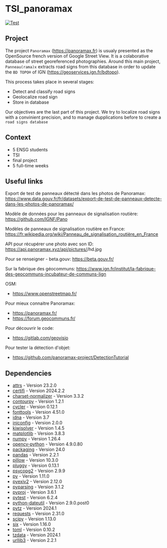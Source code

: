 # TSI_panoramax
[![Test](https://github.com/VGiudicelli1/TSI_panoramax/actions/workflows/action.yml/badge.svg)](https://github.com/VGiudicelli1/TSI_panoramax/actions/workflows/action.yml)
## Project

The project `Panoramax` (https://panoramax.fr) is usualy presented as the OpenSource french version of Google Street View. It is a colaborative database of street georeferenced photographies. Around this main project, `Panneau(rama)x` extracts road signs from this database in order to update the `BD TOPO®` of IGN (https://geoservices.ign.fr/bdtopo).

This process takes place in several stages:

- Detect and classify road signs
- Geolocalize road sign
- Store in database

Our objectives are the last part of this project. We try to localize road signs with a convinient precision, and to manage dupplications before to create a `road signs database`

## Context

- 5 ENSG students
- TSI
- final project
- 5 full-time weeks

## Useful links

Export de test de panneaux détecté dans les photos de Panoramax:
https://www.data.gouv.fr/fr/datasets/export-de-test-de-panneaux-detecte-dans-les-photos-de-panoramax/

Modèle de données pour les panneaux de signalisation routière:
https://github.com/IGNF/Pano

Modèles de panneaux de signalisation routière en France:
https://fr.wikipedia.org/wiki/Panneau_de_signalisation_routière_en_France

API pour récupérer une photo avec son ID:
https://api.panoramax.xyz/api/pictures/<id>/hd.jpg 

Pour se renseigner - beta.gouv: 
https://beta.gouv.fr/

Sur la fabrique des géocommuns: 
https://www.ign.fr/institut/la-fabrique-des-geocommuns-incubateur-de-communs-lign

OSM:
- https://www.openstreetmap.fr/

Pour mieux connaitre Panoramax:
- https://panoramax.fr/
- https://forum.geocommuns.fr/

Pour découvrir le code:
- https://gitlab.com/geovisio

Pour tester la détection d'objet:
- https://github.com/panoramax-project/DetectionTutorial

## Dependencies
- [attrs](https://github.com/python-attrs/attrs) - Version 23.2.0
- [certifi](https://github.com/certifi/python-certifi) - Version 2024.2.2
- [charset-normalizer](https://github.com/Ousret/charset_normalizer) - Version 3.3.2
- [contourpy](https://github.com/contourpy/contourpy) - Version 1.2.1
- [cycler](https://github.com/matplotlib/cycler) - Version 0.12.1
- [fonttools](https://github.com/fonttools/fonttools) - Version 4.51.0
- [idna](https://github.com/kjd/idna) - Version 3.7
- [iniconfig](https://github.com/pytest-dev/iniconfig) - Version 2.0.0
- [kiwisolver](https://github.com/nucleic/kiwi) - Version 1.4.5
- [matplotlib](https://github.com/matplotlib/matplotlib) - Version 3.8.3
- [numpy](https://github.com/numpy/numpy) - Version 1.26.4
- [opencv-python](https://github.com/opencv/opencv-python) - Version 4.9.0.80
- [packaging](https://github.com/pypa/packaging) - Version 24.0
- [pandas](https://github.com/pandas-dev/pandas) - Version 2.2.1
- [pillow](https://github.com/python-pillow/Pillow) - Version 10.3.0
- [pluggy](https://github.com/pytest-dev/pluggy) - Version 0.13.1
- [psycopg2](https://github.com/psycopg/psycopg2) - Version 2.9.9
- [py](https://github.com/pytest-dev/py) - Version 1.11.0
- [pyexiv2](https://github.com/LeoHsiao1/pyexiv2) - Version 2.12.0
- [pyparsing](https://github.com/pyparsing/pyparsing/) - Version 3.1.2
- [pyproj](https://github.com/pyproj4/pyproj) - Version 3.6.1
- [pytest](https://github.com/pytest-dev/pytest) - Version 6.2.4
- [python-dateutil](https://github.com/dateutil/dateutil) - Version 2.9.0.post0
- [pytz](https://github.com/stub42/pytz) - Version 2024.1
- [requests](https://github.com/psf/requests) - Version 2.31.0
- [scipy](https://github.com/scipy/scipy) - Version 1.13.0
- [six](https://github.com/benjaminp/six) - Version 1.16.0
- [toml](https://github.com/uiri/toml) - Version 0.10.2
- [tzdata](https://github.com/python/tzdata) - Version 2024.1
- [urllib3](https://github.com/urllib3/urllib3) - Version 2.2.1

